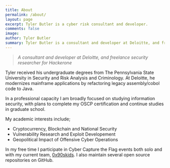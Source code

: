```yaml
---
title: About
permalink: /about/
layout: page
excerpt: Tyler Butler is a cyber risk consultant and developer.
comments: false
image: 
author: Tyler Butler
summary: Tyler Butler is a consultant and developer at Deloitte, and freelance security researcher for Hackerone </br> 
---
```


> *A consultant and developer at Deloitte, and freelance security researcher for Hackerone* 

Tyler received his undergraduate degrees from The Pennsylvania State University in Security and Risk Analysis and Criminology. At Deloitte, he modernizes mainframe applications by refactoring legacy assembly/cobol code to Java.   

In a professional capacity I am broadly focused on studying information security, with plans to complete my OSCP certification and continue studies in graduate school. 

My academic interests include;

+  Cryptocurrency, Blockchain and National Security
+  Vulnerability Research and Exploit Developement
+  Geopolitical Impact of Offensive Cyber Operations

In my free time I participate in Cyber Capture the Flag events both solo and with my current team, [0x90skids](https://0x90skids.com). I also maintain several open source repositories on GitHub.